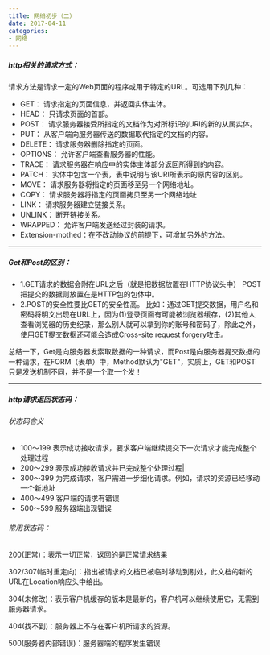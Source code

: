 ```yaml
---
title: 网络初步（二）
date: 2017-04-11
categories:
- 网络
---
```

##### http相关的请求方式：

请求方法是请求一定的Web页面的程序或用于特定的URL。可选用下列几种：
- GET： 请求指定的页面信息，并返回实体主体。
- HEAD： 只请求页面的首部。
- POST： 请求服务器接受所指定的文档作为对所标识的URI的新的从属实体。
- PUT： 从客户端向服务器传送的数据取代指定的文档的内容。
- DELETE： 请求服务器删除指定的页面。
- OPTIONS： 允许客户端查看服务器的性能。
- TRACE： 请求服务器在响应中的实体主体部分返回所得到的内容。
- PATCH： 实体中包含一个表，表中说明与该URI所表示的原内容的区别。
- MOVE： 请求服务器将指定的页面移至另一个网络地址。
- COPY： 请求服务器将指定的页面拷贝至另一个网络地址
- LINK： 请求服务器建立链接关系。
- UNLINK： 断开链接关系。
- WRAPPED： 允许客户端发送经过封装的请求。
- Extension-mothed：在不改动协议的前提下，可增加另外的方法。

-----
##### Get和Post的区别：
- 1.GET请求的数据会附在URL之后（就是把数据放置在HTTP协议头中）
POST把提交的数据则放置在是HTTP包的包体中。
- 2.POST的安全性要比GET的安全性高。
比如：通过GET提交数据，用户名和密码将明文出现在URL上，因为(1)登录页面有可能被浏览器缓存，(2)其他人查看浏览器的历史纪录，那么别人就可以拿到你的账号和密码了，除此之外，使用GET提交数据还可能会造成Cross-site request forgery攻击。

总结一下，Get是向服务器发索取数据的一种请求，而Post是向服务器提交数据的一种请求，在FORM（表单）中，Method默认为"GET"，实质上，GET和POST只是发送机制不同，并不是一个取一个发！

-------
##### http请求返回状态码：

###### 状态码含义
- 100～199      表示成功接收请求，要求客户端继续提交下一次请求才能完成整个处理过程
- 200～299	表示成功接收请求并已完成整个处理过程|
- 300～399	为完成请求，客户需进一步细化请求。例如，请求的资源已经移动一个新地址
- 400～499	客户端的请求有错误
- 500～599	服务器端出现错误

###### 常用状态码：
200(正常)：表示一切正常，返回的是正常请求结果

302/307(临时重定向)：指出被请求的文档已被临时移动到别处，此文档的新的URL在Location响应头中给出。

304(未修改)：表示客户机缓存的版本是最新的，客户机可以继续使用它，无需到服务器请求。

404(找不到)：服务器上不存在客户机所请求的资源。

500(服务器内部错误)：服务器端的程序发生错误
